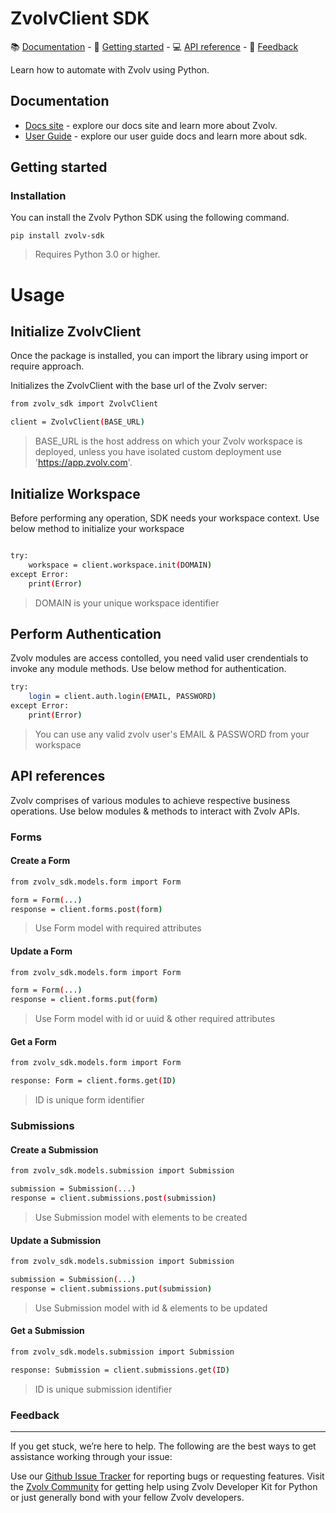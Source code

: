 # ZvolvClient SDK

<div>
📚 <a href="#documentation">Documentation</a> - 🚀 <a href="#getting-started">Getting started</a> - 💻 <a href="#api-reference">API reference</a> - 💬 <a href="#feedback">Feedback</a>
</div>


Learn how to automate with Zvolv using Python.
## Documentation
- [Docs site](https://python-zvolv-sdk.readthedocs.io/) - explore our docs site and learn more about Zvolv.
- [User Guide](https://github.com/zvolvapi/python-zvolv-sdk/blob/main/UserGuide.md) - explore our user guide docs and learn more about sdk.

## Getting started
### Installation
You can install the Zvolv Python SDK using the following command.
```
pip install zvolv-sdk
```

> Requires Python 3.0 or higher.

# Usage
## Initialize ZvolvClient

Once the package is installed, you can import the library using import or require approach.

Initializes the ZvolvClient with the base url of the Zvolv server:

```bash
from zvolv_sdk import ZvolvClient

client = ZvolvClient(BASE_URL)

```
> BASE_URL is the host address on which your Zvolv workspace is deployed, unless you have isolated custom deployment use 'https://app.zvolv.com'.

## Initialize Workspace

Before performing any operation, SDK needs your workspace context. Use below method to initialize your workspace

```bash

try:
    workspace = client.workspace.init(DOMAIN)
except Error:
    print(Error)

```
> DOMAIN is your unique workspace identifier

## Perform Authentication

Zvolv modules are access contolled, you need valid user crendentials to invoke any module methods. Use below method for authentication.

```bash
try:
    login = client.auth.login(EMAIL, PASSWORD)
except Error:
    print(Error)
```
> You can use any valid zvolv user's EMAIL & PASSWORD from your workspace

## API references
Zvolv comprises of various modules to achieve respective business operations. Use below modules & methods to interact with Zvolv APIs.

### Forms
#### Create a Form
```bash
from zvolv_sdk.models.form import Form

form = Form(...)
response = client.forms.post(form)
```
> Use Form model with required attributes

#### Update a Form
```bash
from zvolv_sdk.models.form import Form

form = Form(...)
response = client.forms.put(form)
```
> Use Form model with id or uuid & other required attributes

#### Get a Form
```bash
from zvolv_sdk.models.form import Form

response: Form = client.forms.get(ID)
```
> ID is unique form identifier


### Submissions
#### Create a Submission
```bash
from zvolv_sdk.models.submission import Submission

submission = Submission(...)
response = client.submissions.post(submission)
```
> Use Submission model with elements to be created

#### Update a Submission
```bash
from zvolv_sdk.models.submission import Submission

submission = Submission(...)
response = client.submissions.put(submission)
```
> Use Submission model with id & elements to be updated

#### Get a Submission
```bash
from zvolv_sdk.models.submission import Submission

response: Submission = client.submissions.get(ID)
```
> ID is unique submission identifier



### Feedback

---

If you get stuck, we’re here to help. The following are the best ways to get assistance working through your issue:

Use our [Github Issue Tracker][gh-issues] for reporting bugs or requesting features.
Visit the [Zvolv Community][zvolv-community] for getting help using Zvolv Developer Kit for Python or just generally bond with your fellow Zvolv developers.

<!-- Markdown links -->


[pypi-url]: https://pypi.org/project/slack-sdk/
[python-version]: https://img.shields.io/pypi/pyversions/slack-sdk.svg
[build-image]: https://github.com/slackapi/python-slack-sdk/workflows/CI%20Build/badge.svg
[build-url]: https://github.com/slackapi/python-slack-sdk/actions?query=workflow%3A%22CI+Build%22
[codecov-image]: https://codecov.io/gh/slackapi/python-slack-sdk/branch/main/graph/badge.svg
[codecov-url]: https://codecov.io/gh/slackapi/python-slack-sdk
[contact-image]: https://img.shields.io/badge/contact-support-green.svg
[contact-url]: https://slack.com/support
[slackclientv1]: https://github.com/slackapi/python-slackclient/tree/v1
[api-methods]: https://api.slack.com/methods
[rtm-docs]: https://api.slack.com/rtm
[events-docs]: https://api.slack.com/events-api
[bolt-python]: https://github.com/slackapi/bolt-python
[pypi]: https://pypi.org/
[gh-issues]: https://github.com/zvolvapi/python-zvolv-sdk/issues
[zvolv-community]: https://zvolv.com/
[urllib]: https://docs.python.org/3/library/urllib.request.html
